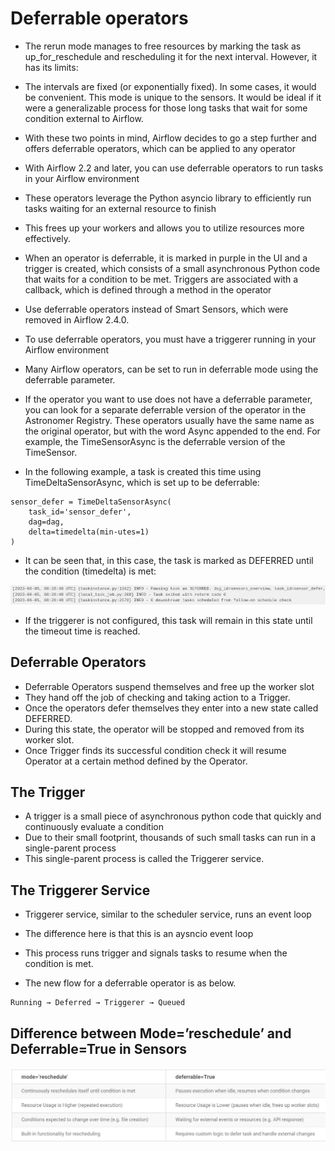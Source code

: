 # Deferrable operators
- The rerun mode manages to free resources by marking the task as up_for_reschedule and rescheduling it for the next interval. However, it has its limits:

- The intervals are fixed (or exponentially fixed). In some cases, it would be convenient.
This mode is unique to the sensors. It would be ideal if it were a generalizable process for those long tasks that wait for some condition external to Airflow.

- With these two points in mind, Airflow decides to go a step further and offers deferrable operators, which can be applied to any operator

- With Airflow 2.2 and later, you can use deferrable operators to run tasks in your Airflow environment
- These operators leverage the Python asyncio library to efficiently run tasks waiting for an external resource to finish
- This frees up your workers and allows you to utilize resources more effectively.

- When an operator is deferrable, it is marked in purple in the UI and a trigger is created, which consists of a small asynchronous Python code that waits for a condition to be met. Triggers are associated with a callback, which is defined through a method in the operator

- Use deferrable operators instead of Smart Sensors, which were removed in Airflow 2.4.0.

- To use deferrable operators, you must have a triggerer running in your Airflow environment

- Many Airflow operators, can be set to run in deferrable mode using the deferrable parameter.

- If the operator you want to use does not have a deferrable parameter, you can look for a separate deferrable version of the operator in the Astronomer Registry. These operators usually have the same name as the original operator, but with the word Async appended to the end. For example, the TimeSensorAsync is the deferrable version of the TimeSensor.


- In the following example, a task is created this time using TimeDeltaSensorAsync, which is set up to be deferrable:
```
sensor_defer = TimeDeltaSensorAsync(
    task_id='sensor_defer',
    dag=dag,
    delta=timedelta(min-utes=1)
)
```

- It can be seen that, in this case, the task is marked as DEFERRED until the condition (timedelta) is met:

![](img/6.png)


- If the triggerer is not configured, this task will remain in this state until the timeout time is reached.


## Deferrable Operators
- Deferrable Operators suspend themselves and free up the worker slot
- They hand off the job of checking and taking action to a Trigger. 
- Once the operators defer themselves they enter into a new state called DEFERRED. 
- During this state, the operator will be stopped and removed from its worker slot. 
- Once Trigger finds its successful condition check it will resume Operator at a certain method defined by the Operator.

## The Trigger
- A trigger is a small piece of asynchronous python code that quickly and continuously evaluate a condition
- Due to their small footprint, thousands of such small tasks can run in a single-parent process
- This single-parent process is called the Triggerer service.

## The Triggerer Service
- Triggerer service, similar to the scheduler service, runs an event loop
- The difference here is that this is an aysncio event loop
- This process runs trigger and signals tasks to resume when the condition is met.

- The new flow for a deferrable operator is as below.

```
Running → Deferred → Triggerer → Queued
```


## Difference between Mode=’reschedule’ and Deferrable=True in Sensors
![](img/7.png)


